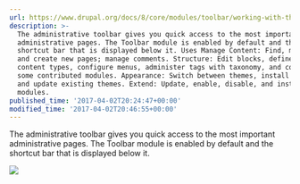 ```yaml
---
url: https://www.drupal.org/docs/8/core/modules/toolbar/working-with-the-toolbar
description: >-
  The administrative toolbar gives you quick access to the most important
  administrative pages. The Toolbar module is enabled by default and the
  shortcut bar that is displayed below it. Uses Manage Content: Find, manage,
  and create new pages; manage comments. Structure: Edit blocks, define new
  content types, configure menus, administer tags with taxonomy, and configure
  some contributed modules. Appearance: Switch between themes, install themes,
  and update existing themes. Extend: Update, enable, disable, and install new
  modules.
published_time: '2017-04-02T20:24:47+00:00'
modified_time: '2017-04-02T20:46:55+00:00'
---
```

The administrative toolbar gives you quick access to the most important administrative pages. The Toolbar module is enabled by default and the shortcut bar that is displayed below it.

![](https://www.drupal.org/files/drupal-8-toolbar.png)